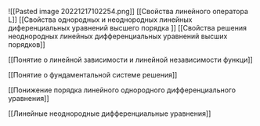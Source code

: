 ![[Pasted image 20221217102254.png]]
[[Свойства линейного оператора L]]
[[Свойства однородных и неоднородных линейных диференциальных уравнений высшего порядка ]]
[[Свойства решения неоднородных линейных дифференциальных уравнений высших порядков]]

[[Понятие о линейной зависимости и линейной независимости функци]]

[[Понятие о фундаментальной системе решения]]

[[Понижение порядка линейного однородного дифференциального уравнения]]

[[Линейные неоднородные дифференциальные уравнения]]